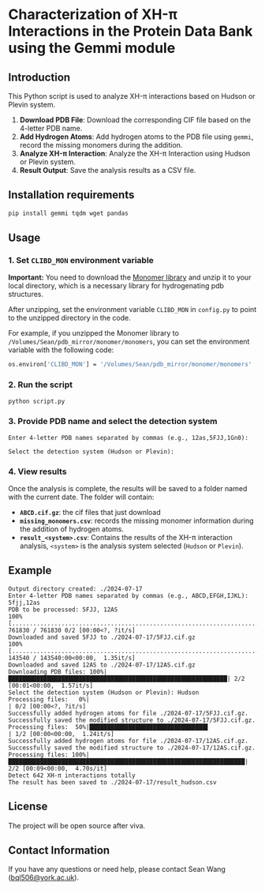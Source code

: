 # Characterization of XH-π Interactions in the Protein Data Bank using the Gemmi module

## Introduction

This Python script is used to analyze XH-π interactions based on Hudson or Plevin system.
1. **Download PDB File**: Download the corresponding CIF file based on the 4-letter PDB name.
2. **Add Hydrogen Atoms**: Add hydrogen atoms to the PDB file using `gemmi`, record the missing monomers during the addition.
3. **Analyze XH-π Interaction**: Analyze the XH-π Interaction using Hudson or Plevin system.
4. **Result Output**: Save the analysis results as a CSV file.

## Installation requirements

```bash
pip install gemmi tqdm wget pandas
```

## Usage

### 1. Set `CLIBD_MON` environment variable

**Important:** You need to download the [Monomer library](https://github.com/MonomerLibrary/monomers) and unzip it to your local directory, which is a necessary library for hydrogenating pdb structures.

After unzipping, set the environment variable `CLIBD_MON` in `config.py` to point to the unzipped directory in the code. 

For example, if you unzipped the Monomer library to `/Volumes/Sean/pdb_mirror/monomer/monomers`, you can set the environment variable with the following code:

```bash
os.environ['CLIBD_MON'] = '/Volumes/Sean/pdb_mirror/monomer/monomers'
```

### 2. Run the script

```bash
python script.py
```

### 3. Provide PDB name and  select the detection system

```
Enter 4-letter PDB names separated by commas (e.g., 12as,5FJJ,1Gn0):
```

```
Select the detection system (Hudson or Plevin):
```

### 4. View results

Once the analysis is complete, the results will be saved to a folder named with the current date. The folder will contain:

- **`ABCD.cif.gz`**: the cif files that just download
- **`missing_monomers.csv`**: records the missing monomer information during the addition of hydrogen atoms.
- **`result_<system>.csv`**: Contains the results of the XH-π interaction analysis, `<system>` is the analysis system selected (`Hudson` or `Plevin`).

## Example

```
Output directory created: ./2024-07-17
Enter 4-letter PDB names separated by commas (e.g., ABCD,EFGH,IJKL):
5fjj,12as
PDB to be processed: 5FJJ, 12AS
100% [............................................................................] 761830 / 761830 0/2 [00:00<?, ?it/s]
Downloaded and saved 5FJJ to ./2024-07-17/5FJJ.cif.gz
100% [............................................................................] 143540 / 143540:00<00:00,  1.35it/s]
Downloaded and saved 12AS to ./2024-07-17/12AS.cif.gz
Downloading PDB files: 100%|██████████████████████████████████████████████████████████████| 2/2 [00:01<00:00,  1.57it/s]
Select the detection system (Hudson or Plevin): Hudson
Processing files:   0%|                                                                           | 0/2 [00:00<?, ?it/s]
Successfully added hydrogen atoms for file ./2024-07-17/5FJJ.cif.gz.
Successfully saved the modified structure to ./2024-07-17/5FJJ.cif.gz.
Processing files:  50%|█████████████████████████████████▌                                 | 1/2 [00:00<00:00,  1.24it/s]
Successfully added hydrogen atoms for file ./2024-07-17/12AS.cif.gz.
Successfully saved the modified structure to ./2024-07-17/12AS.cif.gz.
Processing files: 100%|███████████████████████████████████████████████████████████████████| 2/2 [00:09<00:00,  4.70s/it]
Detect 642 XH-π interactions totally
The result has been saved to ./2024-07-17/result_hudson.csv

```

## License

The project will be open source after viva.

## Contact Information

If you have any questions or need help, please contact Sean Wang (bql506@york.ac.uk).
